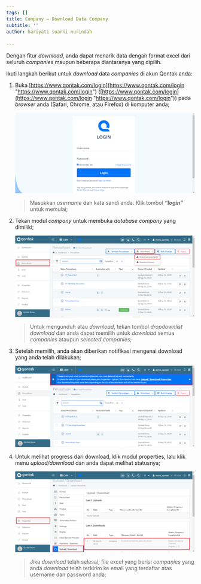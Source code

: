 ```yaml
---
tags: []
title: Company – Download Data Company
subtitle: ''
author: hariyati suarni nurindah

---
```

Dengan fitur _download_, anda dapat menarik data dengan format excel dari seluruh _companies_ maupun beberapa diantaranya yang dipilih.

Ikuti langkah berikut untuk _download_ data _companies_ di akun Qontak anda:

1. Buka [https://www.qontak.com/login](https://www.qontak.com/login "https://www.qontak.com/login") ([https://www.qontak.com/login](https://www.qontak.com/login "https://www.qontak.com/login")) pada _browser_ anda (Safari, Chrome, atau Firefox) di komputer anda;

   ![](/uploads/login.PNG)

   > Masukkan _username_ dan kata sandi anda. Klik tombol **_“login”_** untuk memulai;
2. Tekan modul _company_ untuk membuka _database company_ yang dimiliki;

   ![](/uploads/perushaan1.PNG)

   > Untuk mengunduh atau _download_, tekan tombol _dropdownlist download_ dan anda dapat memilih untuk _download_ semua _companies_ ataupun _selected companies_;
3. Setelah memilih, anda akan diberikan notifikasi mengenai download yang anda telah dilakukan;

   ![](/uploads/perushaan2.PNG)
4. Untuk melihat progress dari download, klik modul properties, lalu klik menu _upload/download_ dan anda dapat melihat statusnya;

   ![](/uploads/perushaan3.PNG)

   > Jika _download_ telah selesai, file excel yang berisi _companies_ yang anda _download_ telah terkirim ke email yang terdaftar atas username dan password anda;